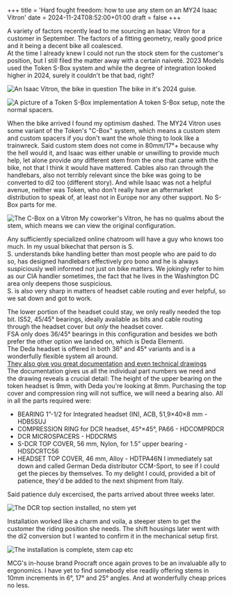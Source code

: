+++
title = 'Hard fought freedom: how to use any stem on an MY24 Isaac Vitron'
date = 2024-11-24T08:52:00+01:00
draft = false
+++

A variety of factors recently lead to me sourcing an Isaac Vitron for a customer in September. The factors of a fitting geometry, really good price and it being a decent bike all coalesced.  
At the time I already knew I could not run the stock stem for the customer's position, but I still filed the matter away with a certain naiveté. 2023 Models used the Token S-Box system and while the degree of integration looked higher in 2024, surely it couldn't be that bad, right?

![An Isaac Vitron, the bike in question](images/vitron.png) The bike in it's 2024 guise.

![A picture of a Token S-Box implementation](images/s-box.png) A token S-Box setup, note the normal spacers.

When the bike arrived I found my optimism dashed. The MY24 Vitron uses some variant of the Token's "C-Box" system, which means a custom stem and custom spacers if you don't want the whole thing to look like a trainwreck. Said custom stem does not come in 80mm/17°+ because why the hell would it, and Isaac was either unable or unwilling to provide much help, let alone provide *any* different stem from the one that came with the bike, not that I think it would have mattered. Cables also ran through the handlebars, also not terribly relevant since the bike was going to be converted to di2 too (different story). And while Isaac was not a helpful avenue, neither was Token, who don't really have an aftermarket distribution to speak of, at least not in Europe nor any other support. No S-Box parts for me.

![The C-Box on a Vitron](images/c_box.jpg) My coworker's Vitron, he has no qualms about the stem, which means we can view the original configuration.

Any sufficiently specialized online chatroom will have a guy who knows too much. In my usual bikechat that person is S.  
S. understands bike handling better than most people who are paid to do so, has designed handlebars effectively pro bono and he is always suspiciously well informed not just on bike matters. We jokingly refer to him as our CIA handler sometimes, the fact that he lives in the Washington DC area only deepens those suspicious.  
S. is also very sharp in matters of headset cable routing and ever helpful, so we sat down and got to work.

The lower portion of the headset could stay, we only really needed the top bit. IS52, 45/45° bearings, ideally available as bits and cable routing through the headset cover but *only* the headset cover.  
FSA only does 36/45° bearings in this configuration and besides we both prefer the other option we landed on, which is Deda Elementi.  
The Deda headset is offered in both 36° and 45° variants and is a wonderfully flexible system all around.  
[They also give you great documentation](https://dedaelementi.com/media/catalog/product/attachment//d/c/dcr_headsets_1.pdf) [and even technical drawings](https://dedaelementi.com/media/catalog/product/attachment//s/-/s-dcr.pdf)  
The documentation gives us all the individual part numbers we need and the drawing reveals a crucial detail: The height of the upper bearing on the token headset is 9mm, with Deda you're looking at 8mm. Purchasing the top cover and compression ring will not suffice, we will need a bearing also. All in all the parts required were:
* BEARING 1”-1/2 for Integrated headset (IN), ACB, 51,9×40×8 mm - HDB5SUJ
* COMPRESSION RING for DCR headset, 45°×45°, PA66 - HDCOMPRDCR
* DCR MICROSPACERS - HDDCRMS
* S-DCR TOP COVER, 56 mm, Nylon, for 1.5” upper bearing - HDSDCRTC56
* HEADSET TOP COVER, 46 mm, Alloy - HDTPA46N
I immediately sat down and called German Deda distributor CCM-Sport, to see if I could get the pieces by themselves. To my delight I could, provided a bit of patience, they'd be added to the next shipment from Italy.

Said patience duly excercised, the parts arrived about three weeks later.

![The DCR top section installed, no stem yet](images/dcr1.jpg)

Installation worked like a charm and voila, a steeper stem to get the customer the riding position she needs. The shift housings later went with the di2 conversion but I wanted to confirm it in the mechanical setup first.

![The installation is complete, stem cap etc](images/dcr2.jpg)

MCG's in-house brand Procraft once again proves to be an invaluable ally to ergonomics. I have yet to find somebody else readily offering stems in 10mm increments in 6°, 17° and 25° angles. And at wonderfully cheap prices no less.